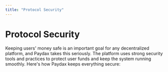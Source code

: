 ```yaml
---
title: "Protocol Security"
---
```


Protocol Security
=================

Keeping users' money safe is an important goal for any decentralized platform, and Paydax takes this seriously. The platform uses strong security tools and practices to protect user funds and keep the system running smoothly. Here's how Paydax keeps everything secure:
